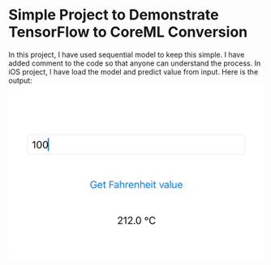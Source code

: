# Simple Project to Demonstrate TensorFlow to CoreML Conversion 
In this project, I have used sequential model to keep this simple. I have added comment to the code so that anyone can understand the process. 
In iOS project, I have load the model and predict value from input. Here is the output: 
![enter image description here](screenshot1.jpg)
